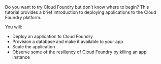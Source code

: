 Do you want to try Cloud Foundry but don’t know where to begin? This tutorial provides a brief introduction to deploying applications to the Cloud Foundry platform.

You will: 
* Deploy an application to Cloud Foundry
* Provision a database and make it available to your app
* Scale the application
* Observe some of the resiliency of Cloud Foundry by killing an app instance

